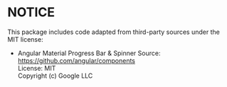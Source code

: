 # NOTICE

This package includes code adapted from third-party sources under the MIT license:

- Angular Material Progress Bar & Spinner
  Source: https://github.com/angular/components  
  License: MIT  
  Copyright (c) Google LLC
